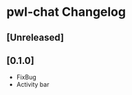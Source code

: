 <!-- Keep a Changelog guide -> https://keepachangelog.com -->

# pwl-chat Changelog

## [Unreleased]

## [0.1.0]
- FixBug
- Activity bar